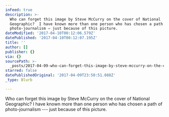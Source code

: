 ```yaml
---
inFeed: true
description: >-
  Who can forget this image by Steve McCurry on the cover of National
  Geographic?  I have known more than one person who has chosen a path of
  photo-journalism — just because of this picture.
dateModified: '2017-04-10T00:12:06.579Z'
datePublished: '2017-04-10T00:12:07.195Z'
title: ''
author: []
publisher: {}
via: {}
sourcePath: >-
  _posts/2017-04-09-who-can-forget-this-image-by-steve-mccurry-on-the-cover-of-n.md
starred: false
datePublishedOriginal: '2017-04-09T23:50:51.088Z'
_type: Blurb

---
```

Who can forget this image by Steve McCurry on the cover of National Geographic? I have known more than one person who has chosen a path of photo-journalism --- just because of this picture.